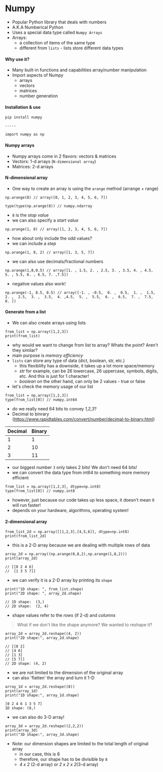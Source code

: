 # Numpy

- Popular Python library that deals with numbers
- A.K.A Numberical Python
- Uses a special data type called `Numpy Arrays`
- Arrays:
  - a collection of items of the same type
  - different from `lists` - lists store different data types

#### Why use it?

- Many built-in functions and capabilities array/number manipulation
- Import aspects of Numpy
  - arrays
  - vectors
  - matrices
  - number generation

#### Installation & use
```
pip install numpy

-----

import numpy as np

```
#### Numpy arrays

- Numpy arrays come in 2 flavors: vectors & matrices
- Vectors: 1-d arrays (`N-dimensional array`)
- Matrices: 2-d arrays

#### N-dimensional array
- One way to create an array is using the `arange` method (arrange + range)

```
np.arange(8) // array([0, 1, 2, 3, 4, 5, 6, 7])

type(type(np.arange(8)) // numpy.ndarray
```
- `8` is the _stop value_
- we can also specify a _start value_

```
np.arange(1, 8) // array([1, 2, 3, 4, 5, 6, 7])
```

- how about only include the odd values?
- we can include a _step_

```
np.arange(1, 8, 2) // array([1, 3, 5, 7])
```

- we can also use decimals/fractional numbers

```
np.arange(1,8,0.5) // array([1. , 1.5, 2. , 2.5, 3. , 3.5, 4. , 4.5, 5. , 5.5, 6. , 6.5, 7. ,7.5])
```

- negative values also work!

```
np.arange(-1, 8.5, 0.5) // array([-1. , -0.5,  0. ,  0.5,  1. ,  1.5,  2. ,  2.5,  3. ,  3.5,  4. ,4.5,  5. ,  5.5,  6. ,  6.5,  7. ,  7.5,  8. ])
```

#### Generate from a list
- We can also create arrays using lists

```
from_list = np.array([1,2,3])
print(from_list)
```

- why would we want to change from list to array? Whats the point? Aren't they similar?
- main purpose is _memory efficiency_
- `lists` can store any type of data (dict, boolean, str, etc.)
  - this flexiblilty has a downside, it takes up a lot more space/memory
  - _str_ for example, can be 26 lowercase, 26 uppercase, symbols, digits, etc. And this is just for 1 character!
  - _boolean_ on the other hand, can only be 2 values - true or false
- let's check the memory usage of our list

```
from_list = np.array([1,2,3])
type(from_list[0]) // numpy.int64
```
- do we really need 64 bits to convey _1,2,3_?
- Decimal to binrary (https://www.rapidtables.com/convert/number/decimal-to-binary.html)

Decimal | Binary 
--- | --- 
1 | 1
2 | 10
3 | 11

- our biggest number `3` only takes 2 bits! We don't need 64 bits!
- we can convert the data type from int64 to something more memory efficient

```
from_list = np.array([1,2,3], dtype=np.int8)
type(from_list[0]) // numpy.int8
```
- however, just because our code takes up less space, it doesn't mean it will run faster!
- depends on your hardware, algorithms, operating system!


#### 2-dimensional array

```
from_list_2d = np.array([[1,2,3],[4,5,6]], dtype=np.int8)
print(from_list_2d)
```

- this is a 2-D array because we are dealing with multiple rows of data

```
array_2d = np.array((np.arange(0,8,2),np.arange(1,8,2)))
print(array_2d)

// [[0 2 4 6]
//  [1 3 5 7]]
```

- we can verify it is a 2-D array by printing its `shape`

```
print("1D shape: ", from_list.shape)
print("2D shape: ", array_2d.shape) 

// 1D shape:  (3,)
// 2D shape:  (2, 4)

```
- shape values refer to the _rows_ (if 2-d) and _columns_

> What if we don't like the shape anymore? We wanted to reshape it? 

```
array_2d = array_2d.reshape((4, 2))
print("2D shape:", array_2d.shape) 

// [[0 2]
// [4 6]
// [1 3]
// [5 7]]
// 2D shape: (4, 2)
```

- we are not limited to the dimension of the original array
- can also 'flatten' the array and turn it 1-D

```
array_1d = array_2d.reshape((8))
print(array_1d)
print("1D shape:", array_1d.shape) 

[0 2 4 6 1 3 5 7]
1D shape: (8,)
```

- we can also do 3-D array!

```
array_3d = array_2d.reshape((2,2,2))
print(array_3d)
print("3D shape:", array_3d.shape) 
```

- Note: our dimension shapes are limited to the total length of original array
  - in our case, this is 8
  - therefore, our shape has to be divisible by `8` 
  - _4 x 2_ (2-d array) or _2 x 2 x 2_(3-d array)
